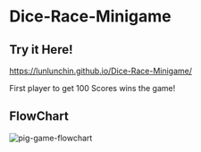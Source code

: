 # Dice-Race-Minigame

## Try it Here!
https://lunlunchin.github.io/Dice-Race-Minigame/

First player to get 100 Scores wins the game!

## FlowChart
![pig-game-flowchart](https://user-images.githubusercontent.com/36696204/180025899-1f5d6b66-d2d1-43e6-9360-830f2b54a60e.png)
